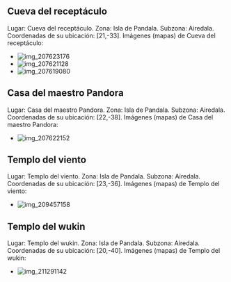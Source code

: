 ## Cueva del receptáculo
Lugar: Cueva del receptáculo.
Zona: Isla de Pandala.
Subzona: Airedala.
Coordenadas de su ubicación: [21,-33].
Imágenes (mapas) de Cueva del receptáculo:
- ![img_207623176](https://media.discordapp.net/attachments/1115311447145193482/1115348988825186325/207623176.jpg)
- ![img_207621128](https://media.discordapp.net/attachments/1115311447145193482/1115348923087867974/207621128.jpg)
- ![img_207619080](https://media.discordapp.net/attachments/1115311447145193482/1115348853529509939/207619080.jpg)

## Casa del maestro Pandora
Lugar: Casa del maestro Pandora.
Zona: Isla de Pandala.
Subzona: Airedala.
Coordenadas de su ubicación: [22,-38].
Imágenes (mapas) de Casa del maestro Pandora:
- ![img_207622152](https://media.discordapp.net/attachments/1115311447145193482/1115348955308503040/207622152.jpg)

## Templo del viento
Lugar: Templo del viento.
Zona: Isla de Pandala.
Subzona: Airedala.
Coordenadas de su ubicación: [23,-36].
Imágenes (mapas) de Templo del viento:
- ![img_209457158](https://media.discordapp.net/attachments/1115311447145193482/1115349426626641990/209457158.jpg)

## Templo del wukin
Lugar: Templo del wukin.
Zona: Isla de Pandala.
Subzona: Airedala.
Coordenadas de su ubicación: [20,-40].
Imágenes (mapas) de Templo del wukin:
- ![img_211291142](https://media.discordapp.net/attachments/1115311447145193482/1115350160122323086/211291142.jpg)